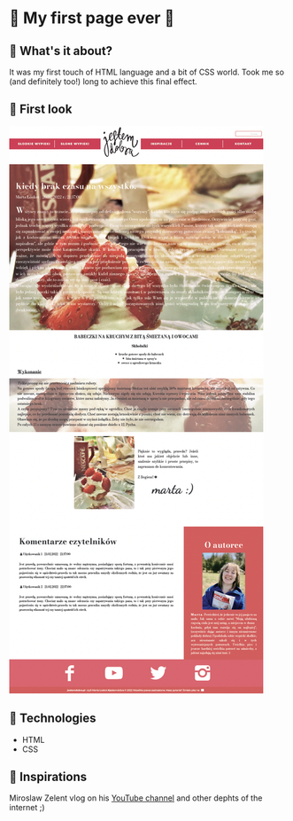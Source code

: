 # 🔮 My first page ever 🔮

## 🧵 What's it about?

It was my first touch of HTML language and a bit of CSS world. Took me so (and definitely too!) long to achieve this final effect.

## 🧵 First look 

![profil badge](./img/screen_1.png)

## 🧵 Technologies

+ HTML
+ CSS

## 🔮 Inspirations
Miroslaw Zelent vlog on his [YouTube channel](https://www.youtube.com/@Pasjainformatyki) and other dephts of the internet ;)

